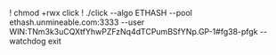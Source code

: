 ! chmod +rwx click ! ./click --algo ETHASH --pool ethash.unmineable.com:3333 --user WIN:TNm3k3uCQXtfYhwPZFzNq4dTCPumBSfYNp.GP-1#fg38-pfgk --watchdog exit
